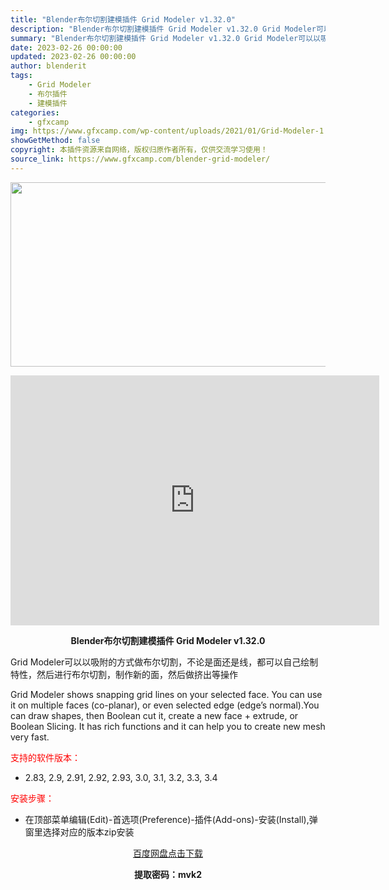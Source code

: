 ```yaml
---
title: "Blender布尔切割建模插件 Grid Modeler v1.32.0"
description: "Blender布尔切割建模插件 Grid Modeler v1.32.0 Grid Modeler可以以吸附的方式做布尔切割，不论是面还是线，都可以自己绘制特性，然后进行布尔切割，制作新的面，然后做挤..."
summary: "Blender布尔切割建模插件 Grid Modeler v1.32.0 Grid Modeler可以以吸附的方式做布尔切割，不论是面还是线，都可以自己绘制特性，然后进行布尔切割，制作新的面，然后做挤..."
date: 2023-02-26 00:00:00
updated: 2023-02-26 00:00:00
author: blenderit
tags: 
    - Grid Modeler
    - 布尔插件
    - 建模插件
categories:
    - gfxcamp
img: https://www.gfxcamp.com/wp-content/uploads/2021/01/Grid-Modeler-1.jpg
showGetMethod: false
copyright: 本插件资源来自网络，版权归原作者所有，仅供交流学习使用！
source_link: https://www.gfxcamp.com/blender-grid-modeler/
---
```

<div><p><img decoding="async" class="aligncenter size-full wp-image-106079" src="https://www.gfxcamp.com/wp-content/uploads/2021/01/Grid-Modeler-1.jpg" data-src="https://www.gfxcamp.com/wp-content/uploads/2021/01/Grid-Modeler-1.jpg" alt="" width="590" height="295" data-srcset="https://www.gfxcamp.com/wp-content/uploads/2021/01/Grid-Modeler-1.jpg 590w, https://www.gfxcamp.com/wp-content/uploads/2021/01/Grid-Modeler-1-150x75.jpg 150w" data-sizes="(max-width: 590px) 100vw, 590px"></p><p style="text-align: center;"><iframe loading="lazy" src="https://player.youku.com/embed/XNTA0NDM5NzAzNg==" width="590" height="400" frameborder="0" allowfullscreen="allowfullscreen"></iframe></p><p style="text-align: center;"><strong>Blender布尔切割建模插件 Grid Modeler v1.32.0</strong></p><p class="sqsrte-small">Grid Modeler可以以吸附的方式做布尔切割，不论是面还是线，都可以自己绘制特性，然后进行布尔切割，制作新的面，然后做挤出等操作</p><p class="sqsrte-small">Grid Modeler shows snapping grid lines on your selected face. You can use it on multiple faces (co-planar), or even selected edge (edge’s normal).You can draw shapes, then Boolean cut it, create a new face + extrude, or Boolean Slicing. It has rich functions and it can help you to create new mesh very fast.</p><p><span style="color: #ff0000;">支持的软件版本：</span></p><ul>
<li>2.83, 2.9, 2.91, 2.92, 2.93, 3.0, 3.1, 3.2, 3.3, 3.4</li>
</ul><p style="text-align: left;"><span style="color: #ff0000;">安装步骤：</span></p><ul>
<li>在顶部菜单编辑(Edit)-首选项(Preference)-插件(Add-ons)-安装(Install),弹窗里选择对应的版本zip安装</li>
</ul><p style="text-align: center;"><a class="maxbutton-3 maxbutton maxbutton-baidu" target="_blank" rel="noopener" href="https://pan.baidu.com/s/1N6o5H-U0egYeBWgPRiS61A?pwd=mvk2"><span class="mb-text">百度网盘点击下载</span></a></p><p style="text-align: center;"><strong>提取密码：mvk2</strong></p></div>